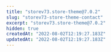 ```yaml
---
title: "storev73.store-theme@7.0.2"
slug: "storev73-store-theme-contact"
excerpt: "storev73.store-theme@7.0.2"
hidden: true
createdAt: "2022-08-02T12:19:27.183Z"
updatedAt: "2022-08-02T12:19:27.183Z"
---
```

